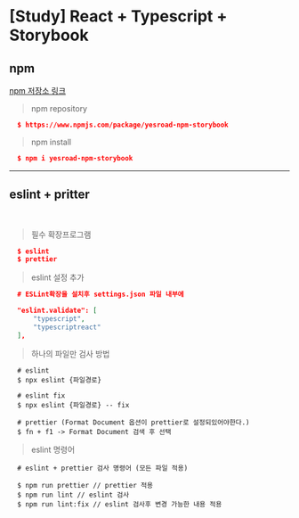 # [Study] React + Typescript + Storybook 

## npm

[npm 저장소 링크](https://www.npmjs.com/package/yesroad-npm-storybook)

> npm repository
```json
  $ https://www.npmjs.com/package/yesroad-npm-storybook
```

> npm install
```json
  $ npm i yesroad-npm-storybook
```

---
## eslint + pritter

<br/>

> 필수 확장프로그램
```json
  $ eslint
  $ prettier
```

> eslint 설정 추가
```json
  # ESLint확장을 설치후 settings.json 파일 내부에

  "eslint.validate": [
      "typescript",
      "typescriptreact"      
  ],
```

>하나의 파일만 검사 방법
```
  # eslint
  $ npx eslint {파일경로}

  # eslint fix
  $ npx eslint {파일경로} -- fix
  
  # prettier (Format Document 옵션이 prettier로 설정되있어야한다.)
  $ fn + f1 -> Format Document 검색 후 선택
```

> eslint 명령어
```
  # eslint + prettier 검사 명령어 (모든 파일 적용)

  $ npm run prettier // prettier 적용
  $ npm run lint // eslint 검사
  $ npm run lint:fix // eslint 검사후 변경 가능한 내용 적용
```
